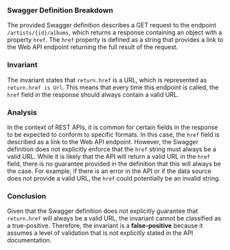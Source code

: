 ### Swagger Definition Breakdown
The provided Swagger definition describes a GET request to the endpoint `/artists/{id}/albums`, which returns a response containing an object with a property `href`. The `href` property is defined as a string that provides a link to the Web API endpoint returning the full result of the request.

### Invariant
The invariant states that `return.href` is a URL, which is represented as `return.href is Url`. This means that every time this endpoint is called, the `href` field in the response should always contain a valid URL.

### Analysis
In the context of REST APIs, it is common for certain fields in the response to be expected to conform to specific formats. In this case, the `href` field is described as a link to the Web API endpoint. However, the Swagger definition does not explicitly enforce that the `href` string must always be a valid URL. While it is likely that the API will return a valid URL in the `href` field, there is no guarantee provided in the definition that this will always be the case. For example, if there is an error in the API or if the data source does not provide a valid URL, the `href` could potentially be an invalid string.

### Conclusion
Given that the Swagger definition does not explicitly guarantee that `return.href` will always be a valid URL, the invariant cannot be classified as a true-positive. Therefore, the invariant is a **false-positive** because it assumes a level of validation that is not explicitly stated in the API documentation.

